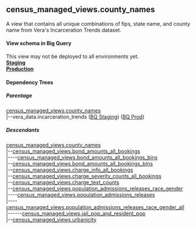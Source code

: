 ## census_managed_views.county_names

A view that contains all unique combinations of
fips, state name, and county name from
Vera's Incarceration Trends dataset.


#### View schema in Big Query
This view may not be deployed to all environments yet.<br/>
[**Staging**](https://console.cloud.google.com/bigquery?pli=1&p=recidiviz-staging&page=table&project=recidiviz-staging&d=census_managed_views&t=county_names)
<br/>
[**Production**](https://console.cloud.google.com/bigquery?pli=1&p=recidiviz-123&page=table&project=recidiviz-123&d=census_managed_views&t=county_names)
<br/>

#### Dependency Trees

##### Parentage
[census_managed_views.county_names](../census_managed_views/county_names.md) <br/>
|--vera_data.incarceration_trends ([BQ Staging](https://console.cloud.google.com/bigquery?pli=1&p=recidiviz-staging&page=table&project=recidiviz-staging&d=vera_data&t=incarceration_trends)) ([BQ Prod](https://console.cloud.google.com/bigquery?pli=1&p=recidiviz-123&page=table&project=recidiviz-123&d=vera_data&t=incarceration_trends)) <br/>


##### Descendants
[census_managed_views.county_names](../census_managed_views/county_names.md) <br/>
|--[census_managed_views.bond_amounts_all_bookings](../census_managed_views/bond_amounts_all_bookings.md) <br/>
|----[census_managed_views.bond_amounts_all_bookings_bins](../census_managed_views/bond_amounts_all_bookings_bins.md) <br/>
|--[census_managed_views.bond_amounts_all_bookings_bins](../census_managed_views/bond_amounts_all_bookings_bins.md) <br/>
|--[census_managed_views.charge_info_all_bookings](../census_managed_views/charge_info_all_bookings.md) <br/>
|--[census_managed_views.charge_severity_counts_all_bookings](../census_managed_views/charge_severity_counts_all_bookings.md) <br/>
|--[census_managed_views.charge_text_counts](../census_managed_views/charge_text_counts.md) <br/>
|--[census_managed_views.population_admissions_releases_race_gender](../census_managed_views/population_admissions_releases_race_gender.md) <br/>
|----[census_managed_views.population_admissions_releases](../census_managed_views/population_admissions_releases.md) <br/>
|----[census_managed_views.population_admissions_releases_race_gender_all](../census_managed_views/population_admissions_releases_race_gender_all.md) <br/>
|------[census_managed_views.jail_pop_and_resident_pop](../census_managed_views/jail_pop_and_resident_pop.md) <br/>
|--[census_managed_views.urbanicity](../census_managed_views/urbanicity.md) <br/>

